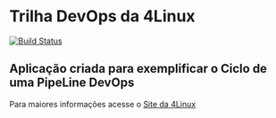 # Trilha DevOps da 4Linux

<!-- Altere a Flag abaixo com sua URL do Travis -->
[![Build Status](https://travis-ci.org/vat3r/DevOpsLab-HelloWorld.svg?branch=master)](https://travis-ci.org/vat3r/DevOpsLab-HelloWorld)

## Aplicação criada para exemplificar o Ciclo de uma PipeLine DevOps


Para maiores informações acesse o [Site da 4Linux](https://www.4linux.com.br/cursos/devops)
